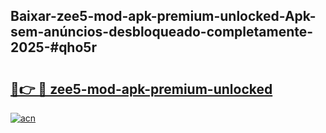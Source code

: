 ## Baixar-zee5-mod-apk-premium-unlocked-Apk-sem-anúncios-desbloqueado-completamente-2025-#qho5r

# <h2><a href="https://ainizakaria.my?title=zee5-mod-apk-premium-unlocked&ref=22M">🔗👉 🔴 zee5-mod-apk-premium-unlocked</a></h2>

[![acn](https://github.com/user-attachments/assets/0f9c940e-d8b0-45ae-aac7-cd30a18b3e1c)](https://ainizakaria.my?title=zee5-mod-apk-premium-unlocked&ref=22M)

